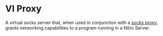 # VI Proxy
A virtual socks server that, when used in conjunction with a [socks proxy](https://github.com/blocky/socksproxy), grants networking capabilities to a program running in a Nitro Server.
